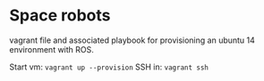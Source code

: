 # Space robots

vagrant file and associated playbook for provisioning an ubuntu 14 environment with ROS.

Start vm: `vagrant up --provision`
SSH in: `vagrant ssh`

